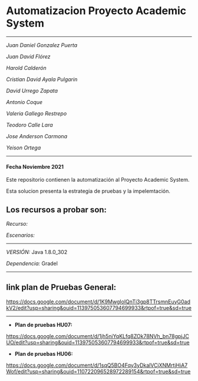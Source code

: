 # Automatizacion Proyecto Academic System

-----------------------------------

*Juan Daniel Gonzalez Puerta*

*Juan David Flórez*

*Harold Calderón*

*Cristian David Ayala Pulgarin* 

*David Urrego Zapata*

*Antonio Coque*

*Valeria Gallego Restrepo* 

*Teodoro Calle Lara*

*Jose Anderson Carmona* 

*Yeison Ortega*


-----------------------------------
#### Fecha Noviembre 2021

Este repositorio contienen la automatización al Proyecto Academic System.


Esta solucion presenta la estrategia de pruebas y la impelemtación.

Los recursos a probar son:
-------------------------

*Recurso:* 


*Escenarios:* 


----------------------------------------
*VERSIÓN:* Java 1.8.0_302

*Dependencia:* Gradel

----------------------------------------

## **link plan de Pruebas General:**

https://docs.google.com/document/d/1K9MwgIolQnTi3gp8TTrsmnEuyG0adkV2/edit?usp=sharing&ouid=113975053607794699933&rtpof=true&sd=true

----------------------------------------

- **Plan de pruebas HU07:**

https://docs.google.com/document/d/1jh5niYqKLfq8ZOk78NVh_bn78gpjJCUO/edit?usp=sharing&ouid=113975053607794699933&rtpof=true&sd=true

- **Plan de pruebas HU06:**

https://docs.google.com/document/d/1sqQ5BO4Fqy3yDkalVCjXNMrtjHiA7Wof/edit?usp=sharing&ouid=110722096528972289154&rtpof=true&sd=true



